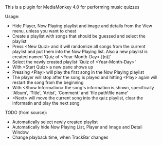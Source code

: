 This is a plugin for MediaMonkey 4.0 for performing music quizzes

Usage:
- Hide Player, Now Playing playlist and image and details from the View menu, unless you want to cheat
- Create a playlist with songs that should be guessed and select the playlist
- Press \<New Quiz\> and it will randomize all songs from the current playlist and put them into the Now Playing list. Also a new playlist is created named 'Quiz of \<Year-Month-Day\> [(n)]'
- Select the newly created playlist 'Quiz of \<Year-Month-Day\>' 
- With \<Start Quiz\> a new pane shows up
- Pressing \<Play\> will play the first song in the Now Playing playlist
- The player will stop after the song is played and hitting \<Play\> again will restart the song from the beginning
- With \<Show Information\> the song's information is shown, specifically 'Album', 'Title', 'Artist', 'Comment' and 'file path\file name'
- \<Next\> will move the current song into the quiz playlist, clear the informatin and play the next song

TODO (from source):
- Automatically select newly created playlist
- Automatically hide Now Playing List, Player and Image and Detail Window
- Change playback time, when TrackBar changes

